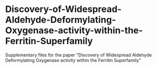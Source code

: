 # Discovery-of-Widespread-Aldehyde-Deformylating-Oxygenase-activity-within-the-Ferritin-Superfamily
Supplementary files for the paper "Discovery of Widespread Aldehyde Deformylating Oxygenase activity within the Ferritin Superfamily"
